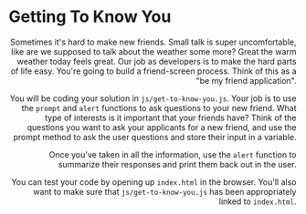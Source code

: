# Getting To Know You

<igm src="https://s3.amazonaws.com/after-school-assets/giphy-1.gif" hspace="10" width="300" align="right">

Sometimes it's hard to make new friends. Small talk is super uncomfortable, like are we supposed to talk about the weather some more? Great the warm weather today feels great. Our job as developers is to make the hard parts of life easy. You're going to build a friend-screen process. Think of this as a "be my friend application".

You will be coding your solution in `js/get-to-know-you.js`. Your job is to use the `prompt` and `alert` functions to ask questions to your new friend. What type of interests is it important that your friends have? Think of the questions you want to ask your applicants for a new friend, and use the prompt method to ask the user questions and store their input in a variable.

Once you've taken in all the information, use the `alert` function to summarize their responses and print them back out in the user.

You can test your code by opening up `index.html` in the browser. You'll also want to make sure that `js/get-to-know-you.js` has been appropriately linked to `index.html`.